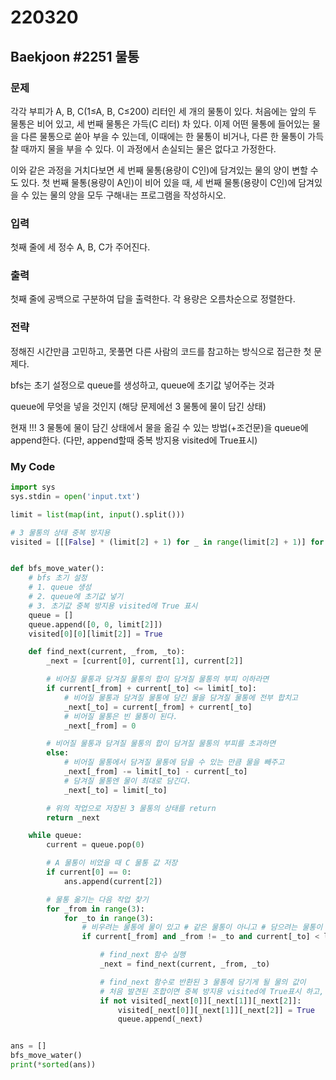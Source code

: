 # 220320



## Baekjoon #2251 물통



### 문제

각각 부피가 A, B, C(1≤A, B, C≤200) 리터인 세 개의 물통이 있다. 처음에는 앞의 두 물통은 비어 있고, 세 번째 물통은 가득(C 리터) 차 있다. 이제 어떤 물통에 들어있는 물을 다른 물통으로 쏟아 부을 수 있는데, 이때에는 한 물통이 비거나, 다른 한 물통이 가득 찰 때까지 물을 부을 수 있다. 이 과정에서 손실되는 물은 없다고 가정한다.

이와 같은 과정을 거치다보면 세 번째 물통(용량이 C인)에 담겨있는 물의 양이 변할 수도 있다. 첫 번째 물통(용량이 A인)이 비어 있을 때, 세 번째 물통(용량이 C인)에 담겨있을 수 있는 물의 양을 모두 구해내는 프로그램을 작성하시오.



### 입력

첫째 줄에 세 정수 A, B, C가 주어진다.



### 출력

첫째 줄에 공백으로 구분하여 답을 출력한다. 각 용량은 오름차순으로 정렬한다.



### 전략

정해진 시간만큼 고민하고, 못풀면 다른 사람의 코드를 참고하는 방식으로 접근한 첫 문제다.

bfs는 초기 설정으로 queue를 생성하고, queue에 초기값 넣어주는 것과

queue에 무엇을 넣을 것인지 (해당 문제에선 3 물통에 물이 담긴 상태)

현재 !!! 3 물통에 물이 담긴 상태에서 물을 옮길 수 있는 방법(+조건문)을 queue에 append한다. (다만, append할때 중복 방지용 visited에 True표시)





### My Code

```python
import sys
sys.stdin = open('input.txt')

limit = list(map(int, input().split()))

# 3 물통의 상태 중복 방지용
visited = [[[False] * (limit[2] + 1) for _ in range(limit[2] + 1)] for _ in range(limit[2] + 1)]


def bfs_move_water():
    # bfs 초기 설정
    # 1. queue 생성
    # 2. queue에 초기값 넣기
    # 3. 초기값 중복 방지용 visited에 True 표시
    queue = []
    queue.append([0, 0, limit[2]])
    visited[0][0][limit[2]] = True

    def find_next(current, _from, _to):
        _next = [current[0], current[1], current[2]]

        # 비어질 물통과 담겨질 물통의 합이 담겨질 물통의 부피 이하라면
        if current[_from] + current[_to] <= limit[_to]:
            # 비어질 물통과 담겨질 물통에 담긴 물을 담겨질 물통에 전부 합치고
            _next[_to] = current[_from] + current[_to]
            # 비어질 물통은 빈 물통이 된다.
            _next[_from] = 0

        # 비어질 물통과 담겨질 물통의 합이 담겨질 물통의 부피를 초과하면
        else:
            # 비어질 물통에서 담겨질 물통에 담을 수 있는 만큼 물을 빼주고
            _next[_from] -= limit[_to] - current[_to]
            # 담겨질 물통엔 물이 최대로 담긴다.
            _next[_to] = limit[_to]

        # 위의 작업으로 저장된 3 물통의 상태를 return
        return _next

    while queue:
        current = queue.pop(0)

        # A 물통이 비었을 때 C 물통 값 저장
        if current[0] == 0:
            ans.append(current[2])

        # 물통 옮기는 다음 작업 찾기
        for _from in range(3):
            for _to in range(3):
                # 비우려는 물통에 물이 있고 # 같은 물통이 아니고 # 담으려는 물통이 가득차지 않았으면
                if current[_from] and _from != _to and current[_to] < limit[_to]:

                    # find_next 함수 실행
                    _next = find_next(current, _from, _to)

                    # find_next 함수로 반환된 3 물통에 담기게 될 물의 값이
                    # 처음 발견된 조합이면 중복 방지용 visited에 True표시 하고, queue에 담는다.
                    if not visited[_next[0]][_next[1]][_next[2]]:
                        visited[_next[0]][_next[1]][_next[2]] = True
                        queue.append(_next)


ans = []
bfs_move_water()
print(*sorted(ans))
```